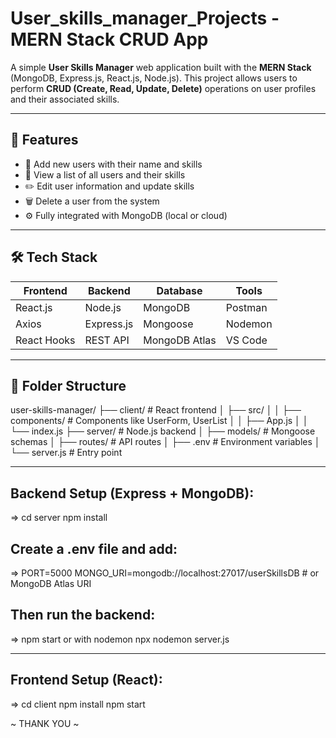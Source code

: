 # User_skills_manager_Projects - MERN Stack CRUD App

A simple **User Skills Manager** web application built with the **MERN Stack** (MongoDB, Express.js, React.js, Node.js). This project allows users to perform **CRUD (Create, Read, Update, Delete)** operations on user profiles and their associated skills.

---

## 🚀 Features

- 📝 Add new users with their name and skills
- 📄 View a list of all users and their skills
- ✏️ Edit user information and update skills
- 🗑️ Delete a user from the system
- ⚙️ Fully integrated with MongoDB (local or cloud)

---

## 🛠️ Tech Stack

| Frontend       | Backend           | Database         | Tools           |
|----------------|-------------------|------------------|-----------------|
| React.js       | Node.js           | MongoDB          | Postman         |
| Axios          | Express.js        | Mongoose         | Nodemon         |
| React Hooks    | REST API          | MongoDB Atlas    | VS Code         |

---

## 📁 Folder Structure
user-skills-manager/
├── client/ # React frontend
│ ├── src/
│ │ ├── components/ # Components like UserForm, UserList
│ │ ├── App.js
│ │ └── index.js
├── server/ # Node.js backend
│ ├── models/ # Mongoose schemas
│ ├── routes/ # API routes
│ ├── .env # Environment variables
│ └── server.js # Entry point

---

## Backend Setup (Express + MongoDB):
=> cd server
   npm install
## Create a .env file and add:
=> PORT=5000
   MONGO_URI=mongodb://localhost:27017/userSkillsDB  # or MongoDB Atlas URI
## Then run the backend:
=> npm start
   or with nodemon
   npx nodemon server.js

---

## Frontend Setup (React):
=> cd client
   npm install
   npm start

~ THANK YOU ~
